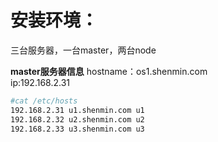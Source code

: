
# 安装环境：  
三台服务器，一台master，两台node  

**master服务器信息**
hostname：os1.shenmin.com  
ip:192.168.2.31  
```bash
#cat /etc/hosts
192.168.2.31 u1.shenmin.com u1
192.168.2.32 u2.shenmin.com u2
192.168.2.33 u3.shenmin.com u3
```
